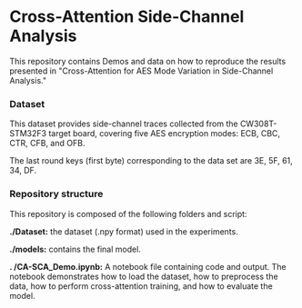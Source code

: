 # Cross-Attention Side-Channel Analysis

This repository contains Demos and data on how to reproduce the results presented in "Cross-Attention for AES Mode Variation in Side-Channel Analysis."

### Dataset

This dataset provides side-channel traces collected from the CW308T-STM32F3 target board, covering five AES encryption modes: ECB, CBC, CTR, CFB, and OFB. 

The last round keys (first byte) corresponding to the data set are 3E, 5F, 61, 34, DF.


### Repository structure

This repository is composed of the following folders and script:

**./Dataset:** the dataset (.npy format) used in the experiments.

**./models:** contains the final model.

**. /CA-SCA_Demo.ipynb:** A notebook file containing code and output. The notebook demonstrates how to load the dataset, how to preprocess the data, how to perform cross-attention training, and how to evaluate the model.





